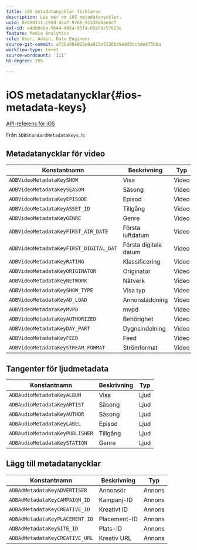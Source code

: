 ```yaml
---
title: iOS metadatanycklar förklaras
description: Läs mer om iOS metadatanycklar.
uuid: 8eb90111-c9dd-4ca7-9766-91530a8ae6cf
exl-id: a4bbbcba-9644-486a-95f4-65e5dc57623e
feature: Media Analytics
role: User, Admin, Data Engineer
source-git-commit: a73ba98e025e0a915a5136bb9e0d5bcbde875b0a
workflow-type: tm+mt
source-wordcount: '111'
ht-degree: 20%

---
```


# iOS metadatanycklar{#ios-metadata-keys}

[API-referens för iOS](https://adobe-marketing-cloud.github.io/media-sdks/reference/ios/)

Från `ADBStandardMetadataKeys.h`:

## Metadatanycklar för video

| Konstantnamn | Beskrivning | Typ |
|---|---|---|
| `ADBVideoMetadataKeySHOW` | Visa | Video |
| `ADBVideoMetadataKeySEASON` | Säsong | Video |
| `ADBVideoMetadataKeyEPISODE` | Episod | Video |
| `ADBVideoMetadataKeyASSET_ID` | Tillgång | Video |
| `ADBVideoMetadataKeyGENRE` | Genre | Video |
| `ADBVideoMetadataKeyFIRST_AIR_DATE` | Första luftdatum | Video |
| `ADBVideoMetadataKeyFIRST_DIGITAL_DAT` | Första digitala datum | Video |
| `ADBVideoMetadataKeyRATING` | Klassificering | Video |
| `ADBVideoMetadataKeyORIGINATOR` | Originator | Video |
| `ADBVideoMetadataKeyNETWORK` | Nätverk | Video |
| `ADBVideoMetadataKeySHOW_TYPE` | Visa typ | Video |
| `ADBVideoMetadataKeyAD_LOAD` | Annonsladdning | Video |
| `ADBVideoMetadataKeyMVPD` | mvpd | Video |
| `ADBVideoMetadataKeyAUTHORIZED` | Behörighet | Video |
| `ADBVideoMetadataKeyDAY_PART` | Dygnsindelning | Video |
| `ADBVideoMetadataKeyFEED` | Feed | Video |
| `ADBVideoMetadataKeySTREAM_FORMAT` | Strömformat | Video |

## Tangenter för ljudmetadata

| Konstantnamn | Beskrivning | Typ |
|---|---|---|
| `ADBAudioMetadataKeyALBUM` | Visa | Ljud |
| `ADBAudioMetadataKeyARTIST` | Säsong | Ljud |
| `ADBAudioMetadataKeyAUTHOR` | Säsong | Ljud |
| `ADBAudioMetadataKeyLABEL` | Episod | Ljud |
| `ADBAudioMetadataKeyPUBLISHER` | Tillgång | Ljud |
| `ADBAudioMetadataKeySTATION` | Genre | Ljud |

## Lägg till metadatanycklar

| Konstantnamn | Beskrivning | Typ |
|---|---|---|
| `ADBAdMetadataKeyADVERTISER` | Annonsör | Annons |
| `ADBAdMetadataKeyCAMPAIGN_ID` | Kampanj-ID | Annons |
| `ADBAdMetadataKeyCREATIVE_ID` | Kreativt ID | Annons |
| `ADBAdMetadataKeyPLACEMENT_ID` | Placement-ID | Annons |
| `ADBAdMetadataKeySITE_ID` | Plats-ID | Annons |
| `ADBAdMetadataKeyCREATIVE_URL` | Kreativ URL | Annons |
